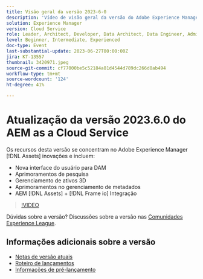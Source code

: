 ```yaml
---
title: Visão geral da versão 2023-6-0
description: 'Vídeo de visão geral da versão do Adobe Experience Manager as a Cloud Service 2023.6.0Os recursos desta versão enfocam as inovações da Experience Manager Assets e incluem o seguinte: Nova interface do usuário para aprimoramentos de pesquisa DAM Gerenciamento de ativos 3D Aprimoramentos do gerenciamento de metadados AEM [!DNL Assets] + [!DNL Frame io]  Integração'
solution: Experience Manager
version: Cloud Service
role: Leader, Architect, Developer, Data Architect, Data Engineer, Admin, User
level: Beginner, Intermediate, Experienced
doc-type: Event
last-substantial-update: 2023-06-27T00:00:00Z
jira: KT-13557
thumbnail: 3420971.jpeg
source-git-commit: cf77000be5c52184a81d4544d789dc266d8ab494
workflow-type: tm+mt
source-wordcount: '124'
ht-degree: 41%

---
```



# Atualização da versão 2023.6.0 do AEM as a Cloud Service


Os recursos desta versão se concentram no Adobe Experience Manager [!DNL Assets] inovações e incluem:

* Nova interface do usuário para DAM
* Aprimoramentos de pesquisa
* Gerenciamento de ativos 3D
* Aprimoramentos no gerenciamento de metadados
* AEM [!DNL Assets] + [!DNL Frame io] Integração

>[!VIDEO](https://video.tv.adobe.com/v/3420971/?learn=on)


Dúvidas sobre a versão?  Discussões sobre a versão nas [Comunidades Experience League](https://adobe.ly/43FGHk0).

## Informações adicionais sobre a versão

* [Notas de versão atuais](https://experienceleague.adobe.com/docs/experience-manager-cloud-service/content/release-notes/home.html?lang=pt-BR)
* [Roteiro de lançamentos](https://experienceleague.adobe.com/docs/experience-manager-release-information/aem-release-updates/update-releases-roadmap.html?lang=pt-BR)
* [Informações de pré-lançamento](https://experienceleague.adobe.com/docs/experience-manager-cloud-service/content/release-notes/prerelease.html?lang=pt-BR)